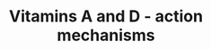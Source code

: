 ---
annotations:
- id: PW:0001011
  parent: classic metabolic pathway
  type: Pathway Ontology
  value: vitamin D metabolic pathway
- id: PW:0001013
  parent: signaling pathway
  type: Pathway Ontology
  value: vitamin D signaling pathway
- id: PW:0001116
  parent: signaling pathway
  type: Pathway Ontology
  value: vitamin A and metabolites signaling pathway
authors:
- Susan
- Khanspers
- AlexanderPico
- MaintBot
description: The active forms of vitamins A and D both activate nuclear receptors.
  The generation of the vitamin metabolites and their role in the activation of the
  nuclear receptors is shown in the pathway.
last-edited: 2019-08-16
ndex: d5b4c405-8b6a-11eb-9e72-0ac135e8bacf
organisms:
- Homo sapiens
redirect_from:
- /index.php/Pathway:WP4342
- /instance/WP4342
- /instance/WP4342_r106136
revision: r106136
schema-jsonld:
- '@context': https://schema.org/
  '@id': https://wikipathways.github.io/pathways/WP4342.html
  '@type': Dataset
  creator:
    '@type': Organization
    name: WikiPathways
  description: The active forms of vitamins A and D both activate nuclear receptors.
    The generation of the vitamin metabolites and their role in the activation of
    the nuclear receptors is shown in the pathway.
  keywords:
  - 1,25(OH)2D3
  - 25(OH)D3
  - 7-Dehydrocholesterol
  - 9-cis-Retinoic acid
  - ATRA
  - Previtamin D3
  - RAR
  - RXR
  - VDR
  - Vitamin D3
  - beta-carotene
  - retinal
  - retinol (vit A)
  license: CC0
  name: Vitamins A and D - action mechanisms
seo: CreativeWork
title: Vitamins A and D - action mechanisms
wpid: WP4342
---